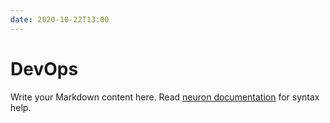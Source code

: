 ```yaml
---
date: 2020-10-22T13:00
---
```


# DevOps

Write your Markdown content here. Read [neuron documentation](https://neuron.zettel.page/2011404.html) for syntax help.

